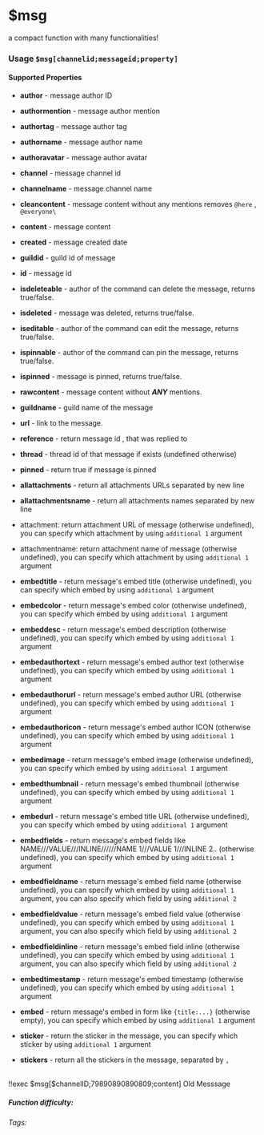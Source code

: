 # $msg
a compact function with many functionalities!

### Usage `$msg[channelid;messageid;property]`

#### Supported Properties

* **author** - message author ID

* **authormention** - message author mention

* **authortag** - message author tag

* **authorname** - message author name

* **authoravatar** - message author avatar

* **channel** - message channel id

* **channelname** - message channel name

* **cleancontent** - message content without any mentions removes `@here` , `@everyone\`

* **content** - message content

* **created** - message created date

* **guildid** - guild id of message

* **id** - message id

* **isdeleteable** - author of the command can delete the message, returns true/false.

* **isdeleted** -  message was deleted, returns true/false.

* **iseditable** - author of the command can edit the message, returns true/false.

* **ispinnable** - author of the command can pin the message, returns true/false.

* **ispinned** - message is pinned, returns true/false.

* **rawcontent** - message content without _**ANY**_ mentions.

* **guildname** - guild name of the message

* **url** - link to the message.

* **reference** - return message id , that was replied to

* **thread** - thread id of that message if exists (undefined otherwise)

* **pinned** - return true if message is pinned

* **allattachments** - return all attachments URLs separated by new line

* **allattachmentsname** - return all attachments names separated by new line

* attachment: return attachment URL of message (otherwise undefined), you can specify which attachment by using `additional 1` argument

* attachmentname: return attachment name of message (otherwise undefined), you can specify which attachment by using `additional 1` argument

* **embedtitle** - return message's embed title (otherwise undefined), you can specify which embed  by using `additional 1` argument

* **embedcolor** - return message's embed color (otherwise undefined), you can specify which embed  by using `additional 1` argument

* **embeddesc** - return message's embed description (otherwise undefined), you can specify which embed  by using `additional 1` argument

* **embedauthortext** - return message's embed author text (otherwise undefined), you can specify which embed  by using `additional 1` argument

* **embedauthorurl** - return message's embed author URL (otherwise undefined), you can specify which embed  by using `additional 1` argument

* **embedauthoricon** - return message's embed author ICON (otherwise undefined), you can specify which embed  by using `additional 1` argument

* **embedimage** - return message's embed image (otherwise undefined), you can specify which embed  by using `additional 1` argument

* **embedthumbnail** - return message's embed thumbnail (otherwise undefined), you can specify which embed  by using `additional 1` argument

* **embedurl** - return message's embed title URL (otherwise undefined), you can specify which embed  by using `additional 1` argument

* **embedfields** - return message's embed fields like NAME///VALUE///INLINE//////NAME 1///VALUE 1///INLINE 2.. (otherwise undefined), you can specify which embed  by using `additional 1` argument

* **embedfieldname** - return message's embed field name (otherwise undefined), you can specify which embed  by using `additional 1` argument, you can also specify which field by using `additional 2`

* **embedfieldvalue** - return message's embed field value (otherwise undefined), you can specify which embed  by using `additional 1` argument, you can also specify which field by using `additional 2`

* **embedfieldinline** - return message's embed field inline (otherwise undefined), you can specify which embed  by using `additional 1` argument, you can also specify which field by using `additional 2`

* **embedtimestamp** - return message's embed timestamp (otherwise undefined), you can specify which embed  by using `additional 1` argument

* **embed** - return message's embed in form like `{title:...}` (otherwise empty), you can specify which embed  by using `additional 1` argument

* **sticker** - return the sticker in the message, you can specify which sticker  by using `additional 1` argument

* **stickers** - return all the stickers in the message, separated by `, ` 

<br/>
<discord-messages>
	<discord-message :bot="false" role-color="#ffcc9a" author="Member">
		!!exec $msg[$channelID;79890890890809;content]
	</discord-message>
	<discord-message :bot="true" role-color="#0099ff" author="Custom Command" avatar="https://media.discordapp.net/avatars/725721249652670555/781224f90c3b841ba5b40678e032f74a.webp">
		Old Messsage
	</discord-message>
</discord-messages>

##### Function difficulty: <Badge type="tip" text="Easy" vertical="middle" /> 
###### Tags: <Badge type="tip" text="compact" vertical="middle" /> <Badge type="tip" text="message" vertical="middle" />
